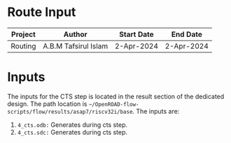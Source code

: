 # Route Input

|Project|Author|Start Date|End Date|
|---|---|---|---|
|Routing|A.B.M Tafsirul Islam|2-Apr-2024|2-Apr-2024| 

# Inputs

The inputs for the CTS step is located in the result section of the dedicated design. The path location is `~/OpenROAD-flow-scripts/flow/results/asap7/riscv32i/base`. The inputs are:

1. `4_cts.odb:` Generates during cts step.
2. `4_cts.sdc:` Generates during cts step.